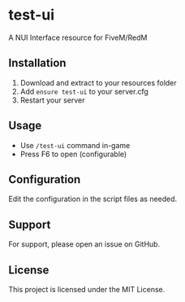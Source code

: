 # test-ui

A NUI Interface resource for FiveM/RedM

## Installation

1. Download and extract to your resources folder
2. Add `ensure test-ui` to your server.cfg
3. Restart your server

## Usage

- Use `/test-ui` command in-game
- Press F6 to open (configurable)

## Configuration

Edit the configuration in the script files as needed.

## Support

For support, please open an issue on GitHub.

## License

This project is licensed under the MIT License.
